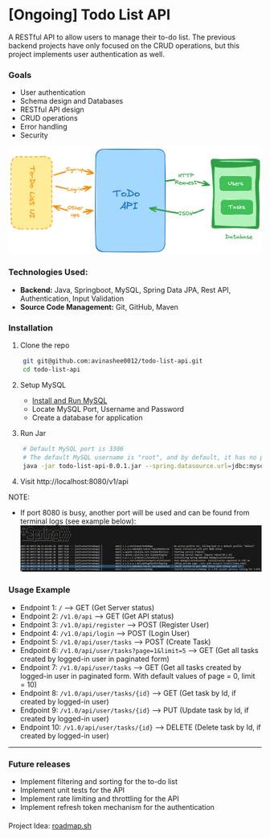 # [Ongoing] Todo List API

A RESTful API to allow users to manage their to-do list. The previous backend projects have only focused on the CRUD operations, but this project implements user authentication as well.

### Goals
- User authentication
- Schema design and Databases
- RESTful API design
- CRUD operations
- Error handling
- Security

![Data Flow](images/data_flow.png)

### Technologies Used:
- **Backend:** Java, Springboot, MySQL, Spring Data JPA, Rest API, Authentication, Input Validation
- **Source Code Management:** Git, GitHub, Maven

### Installation
1. Clone the repo
```bash
    git git@github.com:avinashee0012/todo-list-api.git
    cd todo-list-api
```
2. Setup MySQL
    - [Install and Run MySQL](https://dev.mysql.com/doc/mysql-getting-started/en/)
    - Locate MySQL Port, Username and Password
    - Create a database for application

3. Run Jar
```bash
    # Default MySQL port is 3306
    # The default MySQL username is "root", and by default, it has no password on a fresh installation.
    java -jar todo-list-api-0.0.1.jar --spring.datasource.url=jdbc:mysql://localhost:<MySQL_PORT>/<DATABASE_NAME> --spring.datasource.username=<MYSQL_USERNAME> --spring.datasource.password=<MySQL_PASSWORD>
```
4. Visit http://localhost:8080/v1/api

NOTE: 
- If port 8080 is busy, another port will be used and can be found from terminal logs (see example below):
![Tomcat_Port_Find_Screenshot](images/Tomcat_Port_Find_Screenshot.png)

### Usage Example
- Endpoint 1: <code>/</code> --> GET (Get Server status)
- Endpoint 2: <code>/v1.0/api</code> --> GET (Get API status)
- Endpoint 3: <code>/v1.0/api/register</code> --> POST (Register User)
- Endpoint 4: <code>/v1.0/api/login</code> --> POST (Login User)
- Endpoint 5: <code>/v1.0/api/user/tasks</code> --> POST (Create Task)
- Endpoint 6: <code>/v1.0/api/user/tasks?page=1&limit=5</code> --> GET (Get all tasks created by logged-in user in paginated form)
- Endpoint 7: <code>/v1.0/api/user/tasks</code> --> GET (Get all tasks created by logged-in user in paginated form. With default values of page = 0, limit = 10)
- Endpoint 8: <code>/v1.0/api/user/tasks/{id}</code> --> GET (Get task by Id, if created by logged-in user)
- Endpoint 9: <code>/v1.0/api/user/tasks/{id}</code> --> PUT (Update task by Id, if created by logged-in user)
- Endpoint 10: <code>/v1.0/api/user/tasks/{id}</code> --> DELETE (Delete task by Id, if created by logged-in user)

_____

### Future releases
- Implement filtering and sorting for the to-do list
- Implement unit tests for the API
- Implement rate limiting and throttling for the API
- Implement refresh token mechanism for the authentication

####
Project Idea: [roadmap.sh](https://roadmap.sh/projects/todo-list-api)